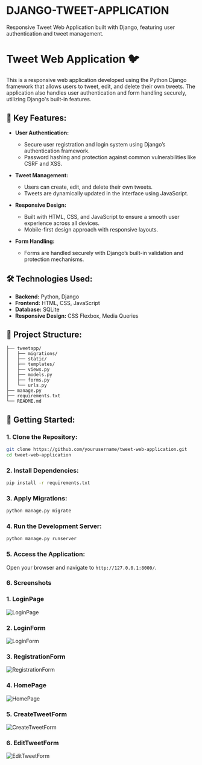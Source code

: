 # DJANGO-TWEET-APPLICATION
Responsive Tweet Web Application built with Django, featuring user authentication and tweet management.

# Tweet Web Application 🐦

This is a responsive web application developed using the Python Django framework that allows users to tweet, edit, and delete their own tweets. The application also handles user authentication and form handling securely, utilizing Django's built-in features.

## 🔑 Key Features:

- **User Authentication:**
  - Secure user registration and login system using Django’s authentication framework.
  - Password hashing and protection against common vulnerabilities like CSRF and XSS.
  
- **Tweet Management:**
  - Users can create, edit, and delete their own tweets.
  - Tweets are dynamically updated in the interface using JavaScript.

- **Responsive Design:**
  - Built with HTML, CSS, and JavaScript to ensure a smooth user experience across all devices.
  - Mobile-first design approach with responsive layouts.

- **Form Handling:**
  - Forms are handled securely with Django’s built-in validation and protection mechanisms.

## 🛠️ Technologies Used:

- **Backend:** Python, Django
- **Frontend:** HTML, CSS, JavaScript
- **Database:** SQLite 
- **Responsive Design:** CSS Flexbox, Media Queries

## 📂 Project Structure:

```
├── tweetapp/
│   ├── migrations/
│   ├── static/
│   ├── templates/
│   ├── views.py
│   ├── models.py
│   ├── forms.py
│   └── urls.py
├── manage.py
├── requirements.txt
└── README.md
```

## 🚀 Getting Started:

### 1. Clone the Repository:
```bash
git clone https://github.com/yourusername/tweet-web-application.git
cd tweet-web-application
```

### 2. Install Dependencies:
```bash
pip install -r requirements.txt
```

### 3. Apply Migrations:
```bash
python manage.py migrate
```

### 4. Run the Development Server:
```bash
python manage.py runserver
```

### 5. Access the Application:
Open your browser and navigate to `http://127.0.0.1:8000/`.


### 6. Screenshots

### 1. LoginPage
![LoginPage](https://github.com/user-attachments/assets/9323b5fc-26b3-4a6a-b1c2-95f6ba925713)

### 2. LoginForm
![LoginForm](https://github.com/user-attachments/assets/f41fd1a7-add2-4278-9d14-0e41bbd5bd7e)

### 3. RegistrationForm
![RegistrationForm](https://github.com/user-attachments/assets/63fb43e7-8eca-42a2-bca6-d4604c907d5b)

### 4. HomePage
![HomePage](https://github.com/user-attachments/assets/6265f684-859c-487c-bb19-ad2e8bc98934)

### 5. CreateTweetForm
![CreateTweetForm](https://github.com/user-attachments/assets/20f65571-c14b-4360-863a-ae59df3252d7)


### 6. EditTweetForm
![EditTweetForm](https://github.com/user-attachments/assets/048c503d-5075-42b4-a5e3-5d1fbf3cf968)

